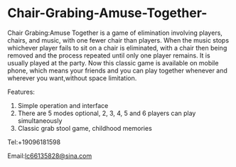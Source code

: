 # Chair-Grabing-Amuse-Together-

Chair Grabing:Amuse Together is a game of elimination involving players, chairs, and music, with one fewer chair than players. When the music stops whichever player fails to sit on a chair is eliminated, with a chair then being removed and the process repeated until only one player remains. It is usually played at the party. Now this classic game is available on mobile phone, which means your friends and you can play together whenever and wherever you want,without space limitation. 

Features:
1. Simple operation and interface
2. There are 5 modes optional, 2, 3, 4, 5 and 6 players can play simultaneously 
3. Classic grab stool game, childhood memories

Tel:+19096181598

Email:lc66135828@sina.com

